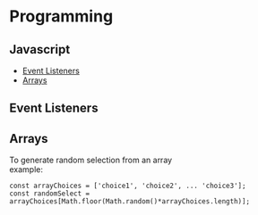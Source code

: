 # Programming

## **Javascript**

-   [Event Listeners](#Event-Listeners)
-   [Arrays](#Arrays)

## Event Listeners



## Arrays
To generate random selection from an array <br>
example:
```
const arrayChoices = ['choice1', 'choice2', ... 'choice3'];
const randomSelect = arrayChoices[Math.floor(Math.random()*arrayChoices.length)];
```
